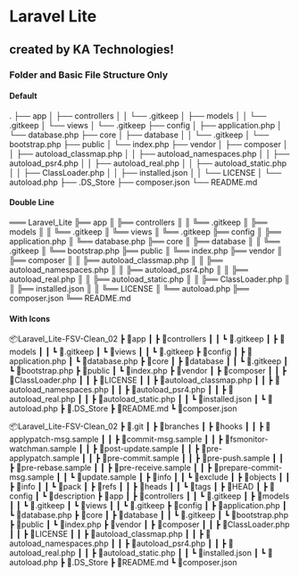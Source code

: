 # Laravel Lite
## created by KA Technologies!

### Folder and Basic File Structure Only


#### Default

.
├── app
│   ├── controllers
│   │   └── .gitkeep
│   ├── models
│   │   └── .gitkeep
│   └── views
│       └── .gitkeep
├── config
│   ├── application.php
│   └── database.php
├── core
│   ├── database
│   │   └── .gitkeep
│   └── bootstrap.php
├── public
│   └── index.php
├── vendor
│   ├── composer
│   │   ├── autoload_classmap.php
│   │   ├── autoload_namespaces.php
│   │   ├── autoload_psr4.php
│   │   ├── autoload_real.php
│   │   ├── autoload_static.php
│   │   ├── ClassLoader.php
│   │   ├── installed.json
│   │   └── LICENSE
│   └── autoload.php
├── .DS_Store
├── composer.json
└── README.md


#### Double Line

═══ Laravel_Lite
	╠══ app
	║   ╠══ controllers
	║   ║   ╚══ .gitkeep
	║   ╠══ models
	║   ║   ╚══ .gitkeep
	║   ╚══ views
	║       ╚══ .gitkeep
	╠══ config
	║   ╠══ application.php
	║   ╚══ database.php
	╠══ core
	║   ╠══ database
	║   ║   ╚══ .gitkeep
	║   ╚══ bootstrap.php
	╠══ public
	║   ╚══ index.php
	╠══ vendor
	║   ╠══ composer
	║   ║   ╠══ autoload_classmap.php
	║   ║   ╠══ autoload_namespaces.php
	║   ║   ╠══ autoload_psr4.php
	║   ║   ╠══ autoload_real.php
	║   ║   ╠══ autoload_static.php
	║   ║   ╠══ ClassLoader.php
	║   ║   ╠══ installed.json
	║   ║   ╚══ LICENSE
	║   ╚══ autoload.php
	╠══ composer.json
	╚══ README.md


#### With Icons

📦Laravel_Lite-FSV-Clean_02
 ┣ 📂app
 ┃ ┣ 📂controllers
 ┃ ┃ ┗ 📜.gitkeep
 ┃ ┣ 📂models
 ┃ ┃ ┗ 📜.gitkeep
 ┃ ┗ 📂views
 ┃ ┃ ┗ 📜.gitkeep
 ┣ 📂config
 ┃ ┣ 📜application.php
 ┃ ┗ 📜database.php
 ┣ 📂core
 ┃ ┣ 📂database
 ┃ ┃ ┗ 📜.gitkeep
 ┃ ┗ 📜bootstrap.php
 ┣ 📂public
 ┃ ┗ 📜index.php
 ┣ 📂vendor
 ┃ ┣ 📂composer
 ┃ ┃ ┣ 📜ClassLoader.php
 ┃ ┃ ┣ 📜LICENSE
 ┃ ┃ ┣ 📜autoload_classmap.php
 ┃ ┃ ┣ 📜autoload_namespaces.php
 ┃ ┃ ┣ 📜autoload_psr4.php
 ┃ ┃ ┣ 📜autoload_real.php
 ┃ ┃ ┣ 📜autoload_static.php
 ┃ ┃ ┗ 📜installed.json
 ┃ ┗ 📜autoload.php
 ┣ 📜.DS_Store
 ┣ 📜README.md
 ┗ 📜composer.json



📦Laravel_Lite-FSV-Clean_02
 ┣ 📂.git
 ┃ ┣ 📂branches
 ┃ ┣ 📂hooks
 ┃ ┃ ┣ 📜applypatch-msg.sample
 ┃ ┃ ┣ 📜commit-msg.sample
 ┃ ┃ ┣ 📜fsmonitor-watchman.sample
 ┃ ┃ ┣ 📜post-update.sample
 ┃ ┃ ┣ 📜pre-applypatch.sample
 ┃ ┃ ┣ 📜pre-commit.sample
 ┃ ┃ ┣ 📜pre-push.sample
 ┃ ┃ ┣ 📜pre-rebase.sample
 ┃ ┃ ┣ 📜pre-receive.sample
 ┃ ┃ ┣ 📜prepare-commit-msg.sample
 ┃ ┃ ┗ 📜update.sample
 ┃ ┣ 📂info
 ┃ ┃ ┗ 📜exclude
 ┃ ┣ 📂objects
 ┃ ┃ ┣ 📂info
 ┃ ┃ ┗ 📂pack
 ┃ ┣ 📂refs
 ┃ ┃ ┣ 📂heads
 ┃ ┃ ┗ 📂tags
 ┃ ┣ 📜HEAD
 ┃ ┣ 📜config
 ┃ ┗ 📜description
 ┣ 📂app
 ┃ ┣ 📂controllers
 ┃ ┃ ┗ 📜.gitkeep
 ┃ ┣ 📂models
 ┃ ┃ ┗ 📜.gitkeep
 ┃ ┗ 📂views
 ┃ ┃ ┗ 📜.gitkeep
 ┣ 📂config
 ┃ ┣ 📜application.php
 ┃ ┗ 📜database.php
 ┣ 📂core
 ┃ ┣ 📂database
 ┃ ┃ ┗ 📜.gitkeep
 ┃ ┗ 📜bootstrap.php
 ┣ 📂public
 ┃ ┗ 📜index.php
 ┣ 📂vendor
 ┃ ┣ 📂composer
 ┃ ┃ ┣ 📜ClassLoader.php
 ┃ ┃ ┣ 📜LICENSE
 ┃ ┃ ┣ 📜autoload_classmap.php
 ┃ ┃ ┣ 📜autoload_namespaces.php
 ┃ ┃ ┣ 📜autoload_psr4.php
 ┃ ┃ ┣ 📜autoload_real.php
 ┃ ┃ ┣ 📜autoload_static.php
 ┃ ┃ ┗ 📜installed.json
 ┃ ┗ 📜autoload.php
 ┣ 📜.DS_Store
 ┣ 📜README.md
 ┗ 📜composer.json
